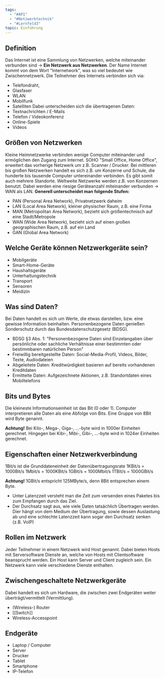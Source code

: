 ```yaml
---
tags:
  - "#AP1"
  - "#Netzwerktechnik"
  - "#Lernfeld3"
topic: Einführung
---
```

## Definition
Das Internet ist eine Sammlung von Netzwerken, welche miteinander verbunden sind -> **Ein Netzwerk aus Netzwerken**. Der Name Internet kommt von dem Wort "Internetwork", was so viel bedeutet wie Zwischennetzwerk. 
Die Teilnehmer des Internets verbinden sich via:
+ Telefondraht,
+ Glasfaser
+ WLAN
+ Mobilfunk
+ Satelliten
Dabei unterscheiden sich die übertragenen Daten:
+ Textnachrichten / E-Mails
+ Telefon / Videokonferenz
+ Online-Spiele
+ Videos

## Größen von Netzwerken
Kleine Heimnetzwerke verbinden wenige Computer miteinander und ermöglichen den Zugang zum Internet.
SOHO "Small Office, Home Office", erweitert das vorherige Netzwerk um z.B. Scanner / Drucker.
Bei mittleren bis großen Netzwerken handelt es sich z.B. um Konzerne und Schule, die hunderte bis tausende Computer untereinander verbinden.
Es gibt somit auch mehrere Standorte.
Weltweite Netzwerke werden z.B. von Konzernen benutzt. Dabei werden eine riesige Geräteanzahl miteinander verbunden -> WAN als LAN.
**Generell unterscheidet man folgende Stufen:**
+ PAN (Personal Area Network), Privatnetzwerk daheim
+ LAN (Local Area Network), kleiner physischer Raum, z.B. eine  Firma
+ MAN (Metropolitan Area Network), bezieht sich größentechnisch auf eine Stadt/Metropole 
+ WAN (Wide Area Network), bezieht sich auf einen großen geographischen Raum, z.B. auf ein Land
+ GAN (Global Area Network)

## Welche Geräte können Netzwerkgeräte sein?
+ Mobilgeräte
+ Smart-Home-Geräte
+ Haushaltsgeräte
+ Unterhaltungstechnik
+ Transport
+ Sensoren
+ Meidizin
## Was sind Daten?
Bei Daten handelt es sich um Werte, die etwas darstellen, bzw. eine gewisse Information beinhalten.
Personenbezogene Daten genießen Sonderschutz durch das Bundesdatenschutzgesetz (BDSG).
+ BDSG §3 Abs. 1: "Personenbezogene Daten sind Einzelangaben über persönliche oder sachliche Verhältnisse einer bestimmten oder bestimmbaren natürlichen Person"
+ Freiwillig bereitgestellte Daten: Social-Media-Profil, Videos, Bilder, Texte, Audiodateien
+ Abgeleitete Daten: Kreditwürdigkeit basieren auf bereits vorhandenen Kreditdaten
+ Ermittelte Daten: Aufgezeichnete Aktionen, z.B. Standortdaten eines Mobiltelefons

## Bits und Bytes
Die kleineste Informationseinheit ist das Bit (0 oder 1). Computer interpretieren alle Daten als eine Abfolge von Bits.
Eine Gruppe von 8Bit wird Byte genannt.

**Achtung!**
Bei Kilo-, Mega-, Giga-, ...-byte  wird in 1000er Einheiten gerechnet. Hingegen bei Kibi-, Mibi-, Gibi-, ...-byte wird in 1024er Einheiten gerechnet.

## Eigenschaften einer Netzwerkverbindung
1Bit/s ist die Grunddateneinheit der Datenübertragungsrate
1KBit/s = 1000Bit/s
1Mbit/s = 1000KBit/s
1GBit/s = 1000Mbit/s
1TBit/s = 1000GBit/s

**Achtung!**
1GBit/s entspricht 125MByte/s, denn 8Bit entsprechen einem Byte.

+ Unter Latenzzeit versteht man die Zeit zum versenden eines Paketes bis zum Empfangen durch das Ziel.
+ Der Durchsatz sagt aus, wie viele Daten tatsächlich Übertragen werden. Dier hängt von dem Medium der Übertragung, sowie dessen Auslastung ab und eine schlechte Latenzzeit kann sogar den Durchsatz senken (z.B. VoIP)

## Rollen im Netzwerk
Jeder Teilnehmer in einem Netzwerk wird Host genannt.
Dabei bieten Hosts mit Serversoftware Dienste an, welche von Hosts mit Clientsoftware beansprucht werden.
Ein Host kann Server und Client zugleich sein.
Ein Netzwerk kann viele verschiedene Dienste enthalten.

## Zwischengeschaltete Netzwerkgeräte
Dabei handelt es sich um Hardware, die zwischen zwei Endgeräten weiter überträgt/vermittelt (Vermittlung).
+ (Wireless-) Router
+ [[Switch]]
+ Wireless-Accesspoint

## Endgeräte
+ Laptop / Computer
+ Server
+ Drucker
+ Tablet
+ Smartphone
+ IP-Telefon

